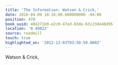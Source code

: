```yaml
---
title: 'The Information: Watson & Crick,'
date: 2016-04-09 18:16:00.600000000 -04:00
position: 478
book_uuid: 484271b9-e2c0-47ed-83de-63c23de48d95
location: '0.49822'
source: readmill
touch: true
highlighted_on: '2012-12-03T03:50:59.000Z'
---
```


Watson & Crick,